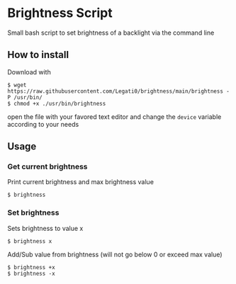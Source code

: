 # Brightness Script
Small bash script to set brightness of a backlight via the command line
## How to install
Download with 
```
$ wget https://raw.githubusercontent.com/Legati0/brightness/main/brightness -P /usr/bin/
$ chmod +x ./usr/bin/brightness
```
open the file with your favored text editor and change the `device` variable according to your needs
## Usage
### Get current brightness
Print current brightness and max brightness value 
```
$ brightness
```
### Set brightness
Sets brightness to value x
```
$ brightness x
```
Add/Sub value from brightness (will not go below 0 or exceed max value)
```
$ brightness +x
$ brightness -x
```
